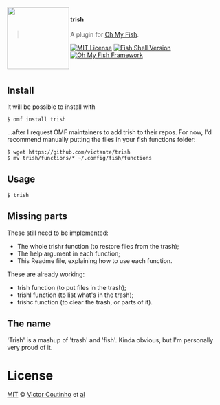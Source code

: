 <img src="https://cdn.rawgit.com/oh-my-fish/oh-my-fish/e4f1c2e0219a17e2c748b824004c8d0b38055c16/docs/logo.svg" align="left" width="144px" height="144px"/>

#### trish
> A plugin for [Oh My Fish][omf-link].

[![MIT License](https://img.shields.io/badge/license-MIT-007EC7.svg?style=flat-square)](/LICENSE)
[![Fish Shell Version](https://img.shields.io/badge/fish-v3.0.0-007EC7.svg?style=flat-square)](https://fishshell.com)
[![Oh My Fish Framework](https://img.shields.io/badge/Oh%20My%20Fish-Framework-007EC7.svg?style=flat-square)](https://www.github.com/oh-my-fish/oh-my-fish)

<br/>


## Install

It will be possible to install with

```fish
$ omf install trish
```

...after I request OMF maintainers to add trish to their repos. For now, I'd recommend manually putting the files in your fish functions folder:

```fish
$ wget https://github.com/victante/trish
$ mv trish/functions/* ~/.config/fish/functions
```


## Usage

```fish
$ trish
```


## Missing parts

These still need to be implemented:

- The whole trishr function (to restore files from the trash);
- The help argument in each function;
- This Readme file, explaining how to use each function.

These are already working:

- trish function (to put files in the trash);
- trishl function (to list what's in the trash);
- trishc function (to clear the trash, or parts of it).


## The name

'Trish' is a mashup of 'trash' and 'fish'. Kinda obvious, but I'm personally very proud of it.


# License

[MIT][mit] © [Victor Coutinho][author] et [al][contributors]


[mit]:            https://opensource.org/licenses/MIT
[author]:         https://github.com/{{USER}}
[contributors]:   https://github.com/{{USER}}/plugin-trish/graphs/contributors
[omf-link]:       https://www.github.com/oh-my-fish/oh-my-fish

[license-badge]:  https://img.shields.io/badge/license-MIT-007EC7.svg?style=flat-square
